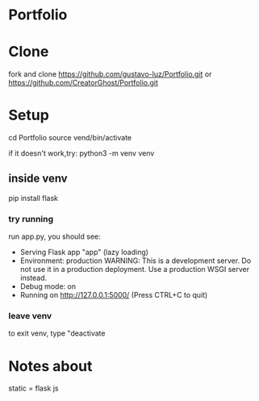 # Portfolio

# Clone

fork and clone https://github.com/gustavo-luz/Portfolio.git or https://github.com/CreatorGhost/Portfolio.git

# Setup

cd Portfolio
source vend/bin/activate 

if it doesn't work,try:
python3 -m venv venv

## inside venv
pip install flask

### try running
run app.py, you should see: 

* Serving Flask app "app" (lazy loading)
 * Environment: production
   WARNING: This is a development server. Do not use it in a production deployment.
   Use a production WSGI server instead.
 * Debug mode: on
 * Running on http://127.0.0.1:5000/ (Press CTRL+C to quit)


### leave venv
to exit venv, type "deactivate

# Notes about
static = flask js
